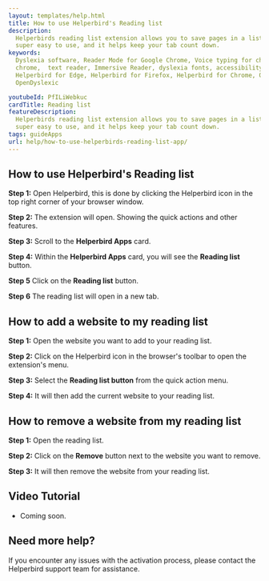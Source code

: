 ```yaml
---
layout: templates/help.html
title: How to use Helperbird's Reading list
description:
  Helperbirds reading list extension allows you to save pages in a list to get back to later. It’s
  super easy to use, and it helps keep your tab count down.
keywords:
  Dyslexia software, Reader Mode for Google Chrome, Voice typing for chrome, Text to speech for
  chrome,  text reader, Immersive Reader, dyslexia fonts, accessibility software, dyslexia software,
  Helperbird for Edge, Helperbird for Firefox, Helperbird for Chrome, Opendyslexic for Chrome,
  OpenDyslexic

youtubeId: PfILiWebkuc
cardTitle: Reading list
featureDescription:
  Helperbirds reading list extension allows you to save pages in a list to get back to later. It’s
  super easy to use, and it helps keep your tab count down.
tags: guideApps
url: help/how-to-use-helperbirds-reading-list-app/
---
```




## How to use Helperbird's Reading list

**Step 1:** Open Helperbird, this is done by clicking the Helperbird icon in the top right corner of your browser window.

**Step 2:** The extension will open. Showing the quick actions and other features.

**Step 3:** Scroll to the **Helperbird Apps** card.

**Step 4:** Within the **Helperbird Apps** card, you will see the **Reading list** button.

**Step 5** Click on the **Reading list** button.

**Step 6** The reading list will open in a new tab.


## How to add a website to my reading list

**Step 1:** Open the website you want to add to your reading list.

**Step 2:** Click on the Helperbird icon in the browser's toolbar to open the extension's menu.

**Step 3:** Select the **Reading list button** from the quick action menu.

**Step 4:** It will then add the current website to your reading list.


## How to remove a website from my reading list

**Step 1:** Open the reading list.

**Step 2:** Click on the **Remove** button next to the website you want to remove.

**Step 3:** It will then remove the website from your reading list.




## Video Tutorial

- Coming soon.



## Need more help?

If you encounter any issues with the activation process, please contact the Helperbird support team for assistance.



